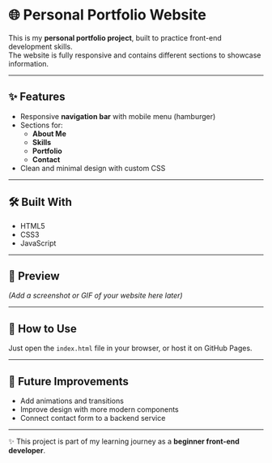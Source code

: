 # 🌐 Personal Portfolio Website  

This is my **personal portfolio project**, built to practice front-end development skills.  
The website is fully responsive and contains different sections to showcase information.  

---

## ✨ Features
- Responsive **navigation bar** with mobile menu (hamburger)  
- Sections for:
  - **About Me**
  - **Skills**
  - **Portfolio**
  - **Contact**
- Clean and minimal design with custom CSS  

---

## 🛠 Built With
- HTML5  
- CSS3  
- JavaScript  

---

## 📸 Preview
*(Add a screenshot or GIF of your website here later)*  

---

## 🚀 How to Use
Just open the `index.html` file in your browser, or host it on GitHub Pages.  

---

## 📌 Future Improvements
- Add animations and transitions  
- Improve design with more modern components  
- Connect contact form to a backend service  

---

✨ This project is part of my learning journey as a **beginner front-end developer**.  
